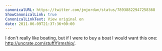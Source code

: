 ```yaml
---
canonicalURL: https://twitter.com/jmjordan/status/78938822947258368
ShowCanonicalLink: true
CanonicalLinkText: View original on
date: 2011-06-09T21:37:36+00:00
---
```

I don't really like boating, but if I were to buy a boat I would want this one: http://uncrate.com/stuff/firmship/.